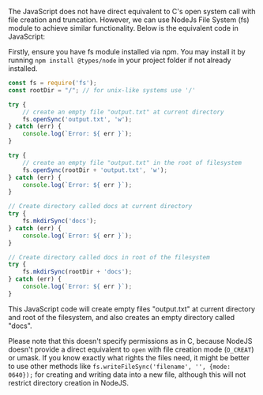 The JavaScript does not have direct equivalent to C's open system call with file creation and truncation. However, we can use NodeJs File System (fs) module to achieve similar functionality. Below is the equivalent code in JavaScript:

Firstly, ensure you have fs module installed via npm. You may install it by running `npm install @types/node` in your project folder if not already installed. 

```js
const fs = require('fs');
const rootDir = "/"; // for unix-like systems use '/'

try {
    // create an empty file "output.txt" at current directory
    fs.openSync('output.txt', 'w');
} catch (err) {
    console.log(`Error: ${ err }`);
}

try {
    // create an empty file "output.txt" in the root of filesystem 
    fs.openSync(rootDir + 'output.txt', 'w');
} catch (err) {
    console.log(`Error: ${ err }`);
}

// Create directory called docs at current directory  
try {
    fs.mkdirSync('docs');
} catch (err) {
    console.log(`Error: ${ err }`);
}

// Create directory called docs in root of the filesystem 
try {
    fs.mkdirSync(rootDir + 'docs');
} catch (err) {
    console.log(`Error: ${ err }`);
}
```
This JavaScript code will create empty files "output.txt" at current directory and root of the filesystem, and also creates an empty directory called "docs". 

Please note that this doesn't specify permissions as in C, because NodeJS doesn't provide a direct equivalent to `open` with file creation mode (`O_CREAT`) or umask. If you know exactly what rights the files need, it might be better to use other methods like `fs.writeFileSync('filename', '', {mode: 0640});` for creating and writing data into a new file, although this will not restrict directory creation in NodeJS.

